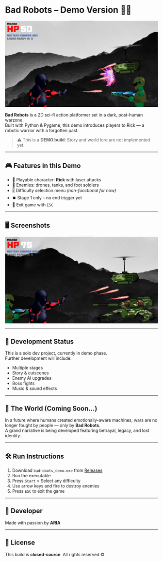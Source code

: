 # Bad Robots – Demo Version 🔫🤖

![screenshot](./assets/Screenshots_1.png)

**Bad Robots** is a 2D sci-fi action platformer set in a dark, post-human warzone.  
Built with Python & Pygame, this demo introduces players to Rick — a robotic warrior with a forgotten past.

> ⚠️ This is a **DEMO build**: Story and world lore are not implemented yet.

---

## 🎮 Features in this Demo

- 🔫 Playable character: **Rick** with laser attacks
- 🤖 Enemies: drones, tanks, and foot soldiers
- 🎚️ Difficulty selection menu *(non-functional for now)*
- ⏹️ Stage 1 only – no end trigger yet
- 🛑 Exit game with `ESC`

---

## 🖥️ Screenshots

![screenshot 2](./assets/Screenshots_2.png)

---

## 🚧 Development Status

This is a solo dev project, currently in demo phase.  
Further development will include:

- Multiple stages
- Story & cutscenes
- Enemy AI upgrades
- Boss fights
- Music & sound effects

---

## 📜 The World (Coming Soon...)

In a future where humans created emotionally-aware machines, wars are no longer fought by people — only by **Bad Robots**.  
A grand narrative is being developed featuring betrayal, legacy, and lost identity.

---

## 🛠️ Run Instructions

1. Download `badrobots_demo.exe` from [Releases](#)
2. Run the executable
3. Press `Start` > Select any difficulty
4. Use arrow keys and fire to destroy enemies
5. Press `ESC` to exit the game

---

## 👤 Developer

Made with passion by **ARIA**

---

## 📄 License

This build is **closed-source**. All rights reserved ©
